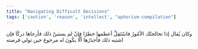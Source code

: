 ```yaml
---
title: "Navigating Difficult Decisions"
tags: ['caution', 'reason', 'intellect', "aphorism-compilation"]
---
```


 وكان يُقال إذا تخالجتْك الأمُورُ فاسْتَقِلَّ أعظمها خطرًا فإنْ لم يستبنْ ذلك فأرجاها دركًا فإن اشتبه ذلك فأجدَرُها ألَّا يكُونَ له مرجوع حين تولي فرصته

